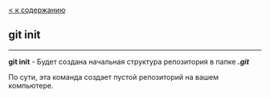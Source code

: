 [< к содержанию](./readme.md)

## git init
---

**git init** - Будет создана начальная структура репозитория в папке ***.git***

По сути, эта команда создает пустой репозиторий на вашем компьютере.